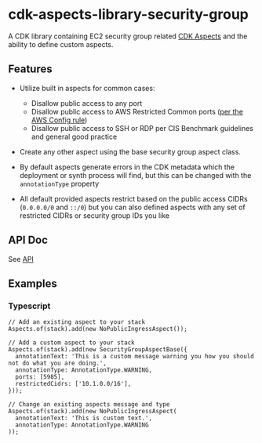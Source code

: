 # cdk-aspects-library-security-group

A CDK library containing EC2 security group related [CDK Aspects](https://docs.aws.amazon.com/cdk/latest/guide/aspects.html) and the ability to define custom aspects.

## Features

* Utilize built in aspects for common cases:

  * Disallow public access to any port
  * Disallow public access to AWS Restricted Common ports ([per the AWS Config rule](https://docs.aws.amazon.com/config/latest/developerguide/restricted-common-ports.html))
  * Disallow public access to SSH or RDP per CIS Benchmark guidelines and general good practice
* Create any other aspect using the base security group aspect class.
* By default aspects generate errors in the CDK metadata which the deployment or synth process will find, but this can be changed with the `annotationType` property
* All default provided aspects restrict based on the public access CIDRs (`0.0.0.0/0` and `::/0`) but you can also defined aspects with any set of restricted CIDRs or security group IDs you like

## API Doc

See [API](API.md)

## Examples

### Typescript

```
// Add an existing aspect to your stack
Aspects.of(stack).add(new NoPublicIngressAspect());

// Add a custom aspect to your stack
Aspects.of(stack).add(new SecurityGroupAspectBase({
  annotationText: 'This is a custom message warning you how you should not do what you are doing.',
  annotationType: AnnotationType.WARNING,
  ports: [5985],
  restrictedCidrs: ['10.1.0.0/16'],
}));

// Change an existing aspects message and type
Aspects.of(stack).add(new NoPublicIngressAspect(
  annotationText: 'This is custom text.',
  annotationType: AnnotationType.WARNING
));
```
